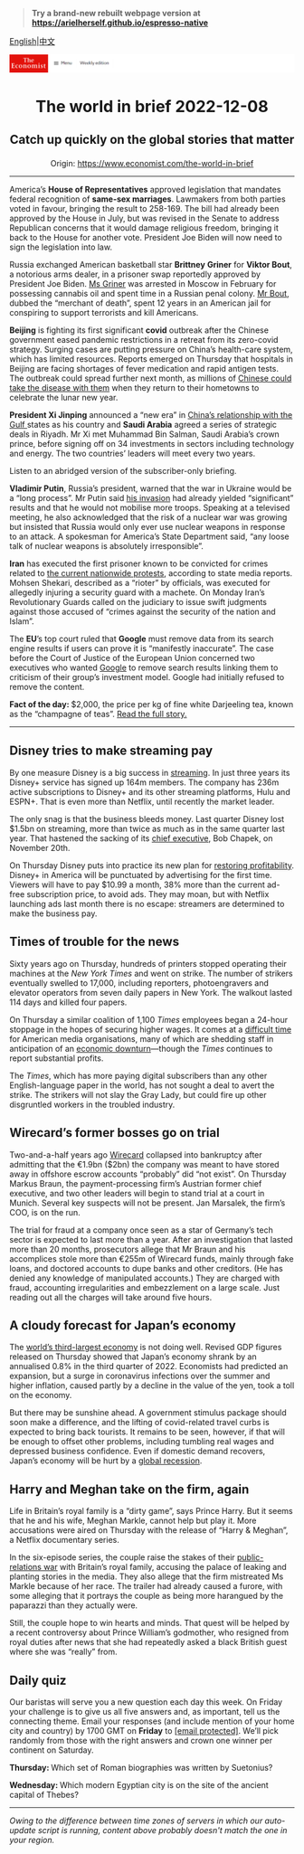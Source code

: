 > **Try a brand-new rebuilt webpage version at https://arielherself.github.io/espresso-native**

[English](https://github.com/arielherself/espresso/blob/main/README.md)|[中文](https://github-com.translate.goog/arielherself/espresso/blob/main/README.md?_x_tr_sl=en&_x_tr_tl=zh-CN&_x_tr_hl=zh-CN&_x_tr_pto=wapp)



![The Economist](menubar.png)

# <p align="center">The world in brief 2022-12-08</p>

## <p align="center">Catch up quickly on the global stories that matter</p>

<p align="center">Origin: <a href="https://www.economist.com/the-world-in-brief">https://www.economist.com/the-world-in-brief</a><hr>

America’s <strong>House of Representatives</strong> approved legislation that mandates federal recognition of <strong>same-sex marriages</strong>. Lawmakers from both parties voted in favour, bringing the result to 258-169. The bill had already been approved by the House in July, but was revised in the Senate to address Republican concerns that it would damage religious freedom, bringing it back to the House for another vote. President Joe Biden will now need to sign the legislation into law.

Russia exchanged American basketball star <strong>Brittney</strong> <strong>Griner</strong> for <strong>Viktor Bout</strong>, a notorious arms dealer, in a prisoner swap reportedly approved by President Joe Biden. [Ms Griner](https://www.economist.com/the-economist-explains/2022/08/05/how-do-prisoner-swaps-work) was arrested in Moscow in February for possessing cannabis oil and spent time in a Russian penal colony. [Mr Bout](https://www.economist.com/international/2010/09/30/man-in-the-dock), dubbed the “merchant of death”, spent 12 years in an American jail for conspiring to support terrorists and kill Americans.

<strong>Beijing</strong> is fighting its first significant <strong>covid</strong> outbreak after the Chinese government eased pandemic restrictions in a retreat from its zero-covid strategy. Surging cases are putting pressure on China’s health-care system, which has limited resources. Reports emerged on Thursday that hospitals in Beijing are facing shortages of fever medication and rapid antigen tests. The outbreak could spread further next month, as millions of [Chinese could take the disease with them](https://www.economist.com/leaders/2022/12/07/china-is-loosening-its-covid-restrictions-at-great-risk) when they return to their hometowns to celebrate the lunar new year.

<strong>President Xi Jinping</strong> announced a “new era” in [China’s relationship with the Gulf ](https://www.economist.com/middle-east-and-africa/2022/12/07/the-gulf-looks-to-china)states as his country and <strong>Saudi Arabia</strong> agreed a series of strategic deals in Riyadh. Mr Xi met Muhammad Bin Salman, Saudi Arabia’s crown prince, before signing off on 34 investments in sectors including technology and energy. The two countries’ leaders will meet every two years.

Listen to an abridged version of the subscriber-only briefing.

<strong>Vladimir Putin</strong>, Russia’s president, warned that the war in Ukraine would be a “long process”. Mr Putin said [his invasion](https://www.economist.com/interactive/international/2022/10/24/vladimir-putin-is-dragging-the-world-back-to-a-bloodier-time) had already yielded “significant” results and that he would not mobilise more troops. Speaking at a televised meeting, he also acknowledged that the risk of a nuclear war was growing but insisted that Russia would only ever use nuclear weapons in response to an attack. A spokesman for America’s State Department said, “any loose talk of nuclear weapons is absolutely irresponsible”.

<strong>Iran</strong> has executed the first prisoner known to be convicted for crimes related to [the current nationwide protests](https://www.economist.com/middle-east-and-africa/2022/10/18/irans-protests-spread-as-a-notorious-prison-burns), according to state media reports. Mohsen Shekari, described as a “rioter” by officials, was executed for allegedly injuring a security guard with a machete. On Monday Iran’s Revolutionary Guards called on the judiciary to issue swift judgments against those accused of “crimes against the security of the nation and Islam”.

The <strong>EU</strong>’s top court ruled that <strong>Google</strong> must remove data from its search engine results if users can prove it is “manifestly inaccurate”. The case before the Court of Justice of the European Union concerned two executives who wanted [Google](https://www.economist.com/leaders/2020/07/30/google-has-outgrown-its-corporate-culture) to remove search results linking them to criticism of their group’s investment model. Google had initially refused to remove the content.

<strong>Fact of the day: </strong>$2,000, the price per kg of fine white Darjeeling tea, known as the “champagne of teas”. [Read the full story.](https://www.economist.com/the-economist-explains/2022/12/06/why-darjeeling-tea-may-face-extinction)

----------

## Disney tries to make streaming pay

By one measure Disney is a big success in [streaming](https://www.economist.com/business/disney-netflix-apple-is-anyone-winning-the-streaming-wars/21807591). In just three years its Disney+ service has signed up 164m members. The company has 236m active subscriptions to Disney+ and its other streaming platforms, Hulu and ESPN+. That is even more than Netflix, until recently the market leader.

The only snag is that the business bleeds money. Last quarter Disney lost $1.5bn on streaming, more than twice as much as in the same quarter last year. That hastened the sacking of its [chief executive](https://www.economist.com/business/2022/11/23/what-disney-can-learn-from-elton-john), Bob Chapek, on November 20th.

On Thursday Disney puts into practice its new plan for [restoring profitability](https://www.economist.com/leaders/2022/11/21/disney-brings-back-a-star-of-the-past-but-its-real-problem-is-the-script). Disney+ in America will be punctuated by advertising for the first time. Viewers will have to pay $10.99 a month, 38% more than the current ad-free subscription price, to avoid ads. They may moan, but with Netflix launching ads last month there is no escape: streamers are determined to make the business pay.

## Times of trouble for the news

Sixty years ago on Thursday, hundreds of printers stopped operating their machines at the <em>New York Times</em> and went on strike. The number of strikers eventually swelled to 17,000, including reporters, photoengravers and elevator operators from seven daily papers in New York. The walkout lasted 114 days and killed four papers.

On Thursday a similar coalition of 1,100 <em>Times</em> employees began a 24-hour stoppage in the hopes of securing higher wages. It comes at a [difficult time](https://www.economist.com/united-states/2022/04/16/startups-aim-to-reinvigorate-local-news-in-america) for American media organisations, many of which are shedding staff in anticipation of an [economic downturn](https://www.economist.com/the-world-ahead/2022/11/18/the-american-economy-is-set-for-a-downturn-not-a-crisis)—though the <em>Times</em> continues to report substantial profits.

The <em>Times</em>, which has more paying digital subscribers than any other English-language paper in the world, has not sought a deal to avert the strike. The strikers will not slay the Gray Lady, but could fire up other disgruntled workers in the troubled industry.

## Wirecard’s former bosses go on trial

Two-and-a-half years ago [Wirecard](https://www.economist.com/finance-and-economics/2020/06/25/how-wirecard-fooled-most-of-the-people-all-of-the-time) collapsed into bankruptcy after admitting that the €1.9bn ($2bn) the company was meant to have stored away in offshore escrow accounts “probably” did “not exist”. On Thursday Markus Braun, the payment-processing firm’s Austrian former chief executive, and two other leaders will begin to stand trial at a court in Munich. Several key suspects will not be present. Jan Marsalek, the firm’s COO, is on the run.

The trial for fraud at a company once seen as a star of Germany’s tech sector is expected to last more than a year. After an investigation that lasted more than 20 months, prosecutors allege that Mr Braun and his accomplices stole more than €255m of Wirecard funds, mainly through fake loans, and doctored accounts to dupe banks and other creditors. (He has denied any knowledge of manipulated accounts.) They are charged with fraud, accounting irregularities and embezzlement on a large scale. Just reading out all the charges will take around five hours.

## A cloudy forecast for Japan’s economy

The [world’s third-largest economy](https://www.economist.com/finance-and-economics/2022/07/14/the-legacy-of-abe-shinzo-will-shape-japans-economy-for-years) is not doing well. Revised GDP figures released on Thursday showed that Japan’s economy shrank by an annualised 0.8% in the third quarter of 2022. Economists had predicted an expansion, but a surge in coronavirus infections over the summer and higher inflation, caused partly by a decline in the value of the yen, took a toll on the economy. 

But there may be sunshine ahead. A government stimulus package should soon make a difference, and the lifting of covid-related travel curbs is expected to bring back tourists. It remains to be seen, however, if that will be enough to offset other problems, including tumbling real wages and depressed business confidence. Even if domestic demand recovers, Japan’s economy will be hurt by a [global recession](https://www.economist.com/the-world-ahead/2022/11/18/why-a-global-recession-is-inevitable-in-2023).

## Harry and Meghan take on the firm, again

Life in Britain’s royal family is a “dirty game”, says Prince Harry. But it seems that he and his wife, Meghan Markle, cannot help but play it. More accusations were aired on Thursday with the release of “Harry &amp; Meghan”, a Netflix documentary series.

In the six-episode series, the couple raise the stakes of their [public-relations war](https://www.economist.com/britain/2021/03/08/prince-harry-and-meghan-markle-take-on-the-firm) with Britain’s royal family, accusing the palace of leaking and planting stories in the media. They also allege that the firm mistreated Ms Markle because of her race. The trailer had already caused a furore, with some alleging that it portrays the couple as being more harangued by the paparazzi than they actually were.

Still, the couple hope to win hearts and minds. That quest will be helped by a recent controversy about Prince William’s godmother, who resigned from royal duties after news that she had repeatedly asked a black British guest where she was “really” from.

## Daily quiz

Our baristas will serve you a new question each day this week. On Friday your challenge is to give us all five answers and, as important, tell us the connecting theme. Email your responses (and include mention of your home city and country) by 1700 GMT on <strong>Friday</strong> to [<span class="__cf_email__" data-cfemail="f2a3879b88b78182809781819db297919d9c9d9f9b8186dc919d9f">[email&#160;protected]</span>](https://mail.google.com/mail/?view=cm&amp;fs=1&amp;tf=1&amp;to=QuizEspresso@economist.com). We’ll pick randomly from those with the right answers and crown one winner per continent on Saturday.

<strong>Thursday: </strong>Which set of Roman biographies was written by Suetonius?

<strong>Wednesday: </strong>Which modern Egyptian city is on the site of the ancient capital of Thebes?

----------

*Owing to the difference between time zones of servers in which our auto-update script is running, content above probably doesn't match the one in your region.*
